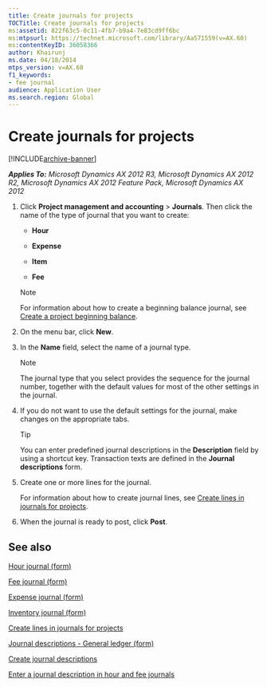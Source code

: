 ```yaml
---
title: Create journals for projects
TOCTitle: Create journals for projects
ms:assetid: 822f63c5-0c11-4fb7-b9a4-7e83cd9ff6bc
ms:mtpsurl: https://technet.microsoft.com/library/Aa571559(v=AX.60)
ms:contentKeyID: 36058366
author: Khairunj
ms.date: 04/18/2014
mtps_version: v=AX.60
f1_keywords:
- fee journal
audience: Application User
ms.search.region: Global
---
```


# Create journals for projects 


[!INCLUDE[archive-banner](includes/archive-banner.md)]


_**Applies To:** Microsoft Dynamics AX 2012 R3, Microsoft Dynamics AX 2012 R2, Microsoft Dynamics AX 2012 Feature Pack, Microsoft Dynamics AX 2012_

1.  Click **Project management and accounting** \> **Journals**. Then click the name of the type of journal that you want to create:
    
      - **Hour**
    
      - **Expense**
    
      - **Item**
    
      - **Fee**
    

    > [!NOTE]
    > <P>For information about how to create a beginning balance journal, see <A href="create-a-project-beginning-balance.md">Create a project beginning balance</A>.</P>



2.  On the menu bar, click **New**.

3.  In the **Name** field, select the name of a journal type.
    

    > [!NOTE]
    > <P>The journal type that you select provides the sequence for the journal number, together with the default values for most of the other settings in the journal.</P>



4.  If you do not want to use the default settings for the journal, make changes on the appropriate tabs.
    

    > [!TIP]
    > <P>You can enter predefined journal descriptions in the <STRONG>Description</STRONG> field by using a shortcut key. Transaction texts are defined in the <STRONG>Journal descriptions</STRONG> form.</P>



5.  Create one or more lines for the journal.
    
    For information about how to create journal lines, see [Create lines in journals for projects](create-lines-in-journals-for-projects.md).

6.  When the journal is ready to post, click **Post**.

## See also

[Hour journal (form)](https://technet.microsoft.com/library/aa598983\(v=ax.60\))

[Fee journal (form)](https://technet.microsoft.com/library/hh209390\(v=ax.60\))

[Expense journal (form)](https://technet.microsoft.com/library/aa600976\(v=ax.60\))

[Inventory journal (form)](https://technet.microsoft.com/library/aa558607\(v=ax.60\))

[Create lines in journals for projects](create-lines-in-journals-for-projects.md)

[Journal descriptions - General ledger (form)](https://technet.microsoft.com/library/aa500456\(v=ax.60\))

[Create journal descriptions](create-journal-descriptions.md)

[Enter a journal description in hour and fee journals](enter-a-journal-description-in-hour-and-fee-journals.md)

  


